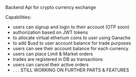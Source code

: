 Backend Api for crypto currency exchange

Capabilities:
- users can signup and login to their account (OTP soon)
- authorization based on JWT tokens
- to allocate virtual etherium coins to user using Ganache
- to add $usd to user account balance for trade purposes
- users can see their account balance for each currency
- users can place Limit & Market orders
- trades are registered in DB as transactions
- users can cancel their active orders
- . . . STILL WORKING ON FURTHER PARTS & FEATURES
